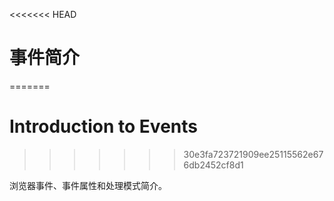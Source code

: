 <<<<<<< HEAD
# 事件简介
=======
# Introduction to Events
>>>>>>> 30e3fa723721909ee25115562e676db2452cf8d1

浏览器事件、事件属性和处理模式简介。
